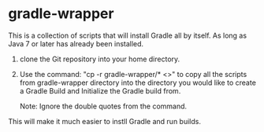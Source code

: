 # gradle-wrapper

This is a collection of scripts that will install Gradle all by itself. As long as Java 7 or later
has already been installed.

1. clone the Git repository into your home directory.
2. Use the command: "cp -r gradle-wrapper/* <<directory path you would likt to copy the scrpits into>>" 
   to copy all the scripts from gradle-wrapper directory into the directory you would 
   like to create a Gradle Build and Initialize the Gradle build from.

   Note: Ignore the double quotes from the command.

This will make it much easier to instll Gradle and run builds.

